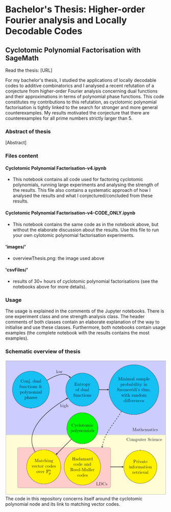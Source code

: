 # Bachelor's Thesis: Higher-order Fourier analysis and Locally Decodable Codes
## Cyclotomic Polynomial Factorisation with SageMath
Read the thesis: [URL]

For my bachelor's thesis, I studied the applications of locally decodable codes to additive combinatorics and I analysed a recent refutation of a conjecture from higher-order Fourier analysis concerning dual functions and their approximations in terms of polynomial phase functions. This code constitutes my contributions to this refutation, as cyclotomic polynomial factorisation is tightly linked to the search for stronger and more general counterexamples. My results motivated the conjecture that there are counterexamples for all prime numbers strictly larger than 5.

### Abstract of thesis
[Abstract]

### Files content
#### Cyclotomic Polynomial Factorisation-v4.ipynb
- This notebook contains all code used for factoring cyclotomic polynomials, running large experiments and analysing the strength of the results. This file also contains a systematic approach of how I analysed the results and what I conjectured/concluded from these results.

#### Cyclotomic Polynomial Factorisation-v4-CODE_ONLY.ipynb
- This notebook contains the same code as in the notebook above, but without the elaborate discussion about the results. Use this file to run your own cylotomic polynomial factorisation experiments.

#### 'images/'
- overviewThesis.png: the image used above

#### 'csvFiles/'
- results of 30+ hours of cyclotomic polynomial factorisations (see the notebooks above for more details).

### Usage
The usage is explained in the comments of the Jupyter notebooks. There is one experiment class and one strength analysis class.
The header comments of both classes contain an elaborate explanation of the way to initialise and use these classes.
Furthermore, both notebooks contain usage examples (the complete notebook with the results contains the most examples).

### Schematic overview of thesis
![Thesis Overview](/images/overviewThesis.png)
The code in this repository concerns itself around the cyclotomic polynomial node and its link to matching vector codes.
